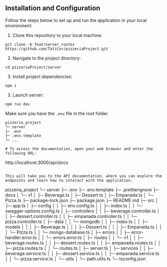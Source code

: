 ## Installation and Configuration

Follow the steps below to set up and run the application in your local environment:

1. Clone this repository to your local machine:

```
git clone -b feat/server_routes https://github.com/TatiCor/pizzeriaProject.git
```

2. Navigate to the project directory:

```
cd pizzeriaProject/server
```

3. Install project dependencies:

```
npm i
```

3. Launch server:

```
npm run dev
```

Make sure you have the `.env` file in the root folder.

```plaintext
pizzeria_project
└─ server
├─ .env
├─ .env.template
└─ ...

# To access the documentation, open your web browser and enter the following URL:

```

http://localhost:3000/api/docs

```

This will take you to the API documentation, where you can explore the endpoints and learn how to interact with the application.

```

pizzeria_project
└─ server
├─ .env
├─ .env.template
├─ .prettierignore
├─ docs
│ └─ v1
│ ├─ Beverage.ts
│ ├─ Dessert.ts
│ ├─ Empanada.ts
│ └─ Pizza.ts
├─ package-lock.json
├─ package.json
├─ README.md
├─ src
│ ├─ app.ts
│ ├─ config
│ │ ├─ env.config.ts
│ │ ├─ index.ts
│ │ └─ swagger-options.config.ts
│ ├─ controllers
│ │ ├─ beverage.controller.ts
│ │ ├─ dessert.controller.ts
│ │ ├─ empanada.controller.ts
│ │ └─ pizza.controller.ts
│ ├─ data
│ │ └─ mongodb
│ │ ├─ index.ts
│ │ ├─ models
│ │ │ ├─ Beverage.ts
│ │ │ ├─ Dessert.ts
│ │ │ ├─ Empanada.ts
│ │ │ └─ Pizza.ts
│ │ └─ mongo-database.ts
│ ├─ errors
│ │ ├─ error-handler.error.ts
│ │ └─ errors.error.ts
│ ├─ routes
│ │ └─ v1
│ │ ├─ beverage.routes.ts
│ │ ├─ dessert.routes.ts
│ │ ├─ empanada.routes.ts
│ │ ├─ pizza.routes.ts
│ │ └─ routes.ts
│ ├─ server.ts
│ ├─ services
│ │ ├─ beverage.service.ts
│ │ ├─ dessert.service.ts
│ │ ├─ empanada.service.ts
│ │ └─ pizza.service.ts
│ └─ utils
│ └─ path.utils.ts
└─ tsconfig.json

```

```
